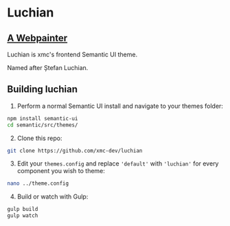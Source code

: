 # Luchian

## [A Webpainter](https://commons.wikimedia.org/wiki/File:Luchian_-_Un_zugrav.jpg)

Luchian is xmc's frontend Semantic UI theme.

Named after Ștefan Luchian.

## Building luchian

1. Perform a normal Semantic UI install and navigate to your themes folder:
```bash
npm install semantic-ui
cd semantic/src/themes/
```
2. Clone this repo:
```bash
git clone https://github.com/xmc-dev/luchian
```
3. Edit your `themes.config` and replace `'default'` with `'luchian'` for every component you wish to theme:
```bash
nano ../theme.config
```
4. Build or watch with Gulp:
```bash
gulp build
gulp watch
```
